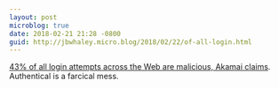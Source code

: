 ```yaml
---
layout: post
microblog: true
date: 2018-02-21 21:28 -0800
guid: http://jbwhaley.micro.blog/2018/02/22/of-all-login.html
---
```

[43% of all login attempts across the Web are malicious, Akamai claims](https://www.theregister.co.uk/2018/02/21/login_attempts_malicious_akamai/). Authentical is a farcical mess.
